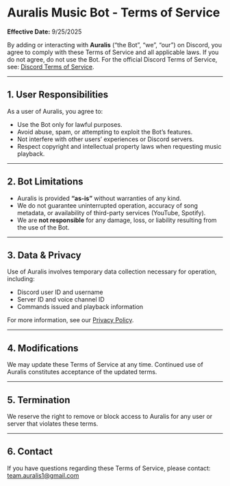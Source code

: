 # Auralis Music Bot - Terms of Service

**Effective Date:** 9/25/2025

By adding or interacting with **Auralis** (“the Bot”, “we”, “our”) on Discord, you agree to comply with these Terms of Service and all applicable laws. If you do not agree, do not use the Bot. For the official Discord Terms of Service, see: [Discord Terms of Service](https://discord.com/terms).

---

## 1. User Responsibilities

As a user of Auralis, you agree to:

- Use the Bot only for lawful purposes.  
- Avoid abuse, spam, or attempting to exploit the Bot’s features.  
- Not interfere with other users’ experiences or Discord servers.  
- Respect copyright and intellectual property laws when requesting music playback.

---

## 2. Bot Limitations

- Auralis is provided **“as-is”** without warranties of any kind.  
- We do not guarantee uninterrupted operation, accuracy of song metadata, or availability of third-party services (YouTube, Spotify).  
- We are **not responsible** for any damage, loss, or liability resulting from the use of the Bot.

---

## 3. Data & Privacy

Use of Auralis involves temporary data collection necessary for operation, including:

- Discord user ID and username  
- Server ID and voice channel ID  
- Commands issued and playback information

For more information, see our [Privacy Policy](https://github.com/Nin2smooth/Auralis-Policies-and-TOS/blob/main/PRIVACY_POLICY.md).

---

## 4. Modifications

We may update these Terms of Service at any time. Continued use of Auralis constitutes acceptance of the updated terms.

---

## 5. Termination

We reserve the right to remove or block access to Auralis for any user or server that violates these terms.

---

## 6. Contact

If you have questions regarding these Terms of Service, please contact:  
team.auralis1@gmail.com

